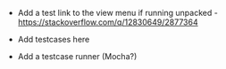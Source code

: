  - Add a test link to the view menu if running unpacked - 
   <https://stackoverflow.com/q/12830649/2877364>

 - Add testcases here
 - Add a testcase runner (Mocha?)


